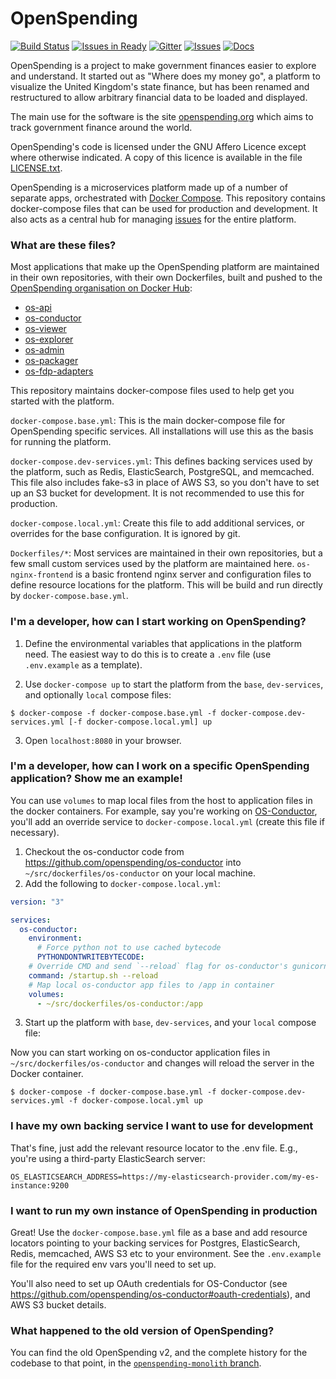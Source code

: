# OpenSpending

[![Build Status](https://travis-ci.org/openspending/openspending.svg?branch=master)](https://travis-ci.org/openspending/openspending)
[![Issues in Ready](https://badge.waffle.io/openspending/openspending.png?label=ready&title=Ready)](https://waffle.io/openspending/openspending)
[![Gitter](https://img.shields.io/gitter/room/openspending/chat.svg)](https://gitter.im/openspending/chat)
[![Issues](https://img.shields.io/badge/issue-tracker-orange.svg)](https://github.com/openspending/openspending/issues)
[![Docs](https://img.shields.io/badge/docs-latest-blue.svg)](http://docs.openspending.org/en/latest/developers/platform/)

OpenSpending is a project to make government finances easier to explore and understand. It started out as "Where does my money go", a platform to visualize the United Kingdom's state finance, but has been renamed and restructured to allow arbitrary financial data to be loaded and displayed. 

The main use for the software is the site [openspending.org](http://openspending.org) which aims to track government finance around the world.

OpenSpending's code is licensed under the GNU Affero Licence except where otherwise indicated. A copy of this licence is available in the file [LICENSE.txt](LICENSE.txt).

OpenSpending is a microservices platform made up of a number of separate apps, orchestrated with [Docker Compose](https://docs.docker.com/compose/). This repository contains docker-compose files that can be used for production and development. It also acts as a central hub for managing [issues](https://github.com/openspending/openspending/issues) for the entire platform.

### What are these files?

Most applications that make up the OpenSpending platform are maintained in their own repositories, with their own Dockerfiles, built and pushed to the [OpenSpending organisation on Docker Hub](https://hub.docker.com/r/openspending):

- [os-api](https://github.com/openspending/os-api)
- [os-conductor](https://github.com/openspending/os-conductor)
- [os-viewer](https://github.com/openspending/os-viewer)
- [os-explorer](https://github.com/openspending/os-explorer)
- [os-admin](https://github.com/openspending/os-admin)
- [os-packager](https://github.com/openspending/os-packager)
- [os-fdp-adapters](https://github.com/openspending/os-fdp-adapters)

This repository maintains docker-compose files used to help get you started with the platform.

`docker-compose.base.yml`: This is the main docker-compose file for OpenSpending specific services. All installations will use this as the basis for running the platform.

`docker-compose.dev-services.yml`: This defines backing services used by the platform, such as Redis, ElasticSearch, PostgreSQL, and memcached. This file also includes fake-s3 in place of AWS S3, so you don't have to set up an S3 bucket for development. It is not recommended to use this for production.

`docker-compose.local.yml`: Create this file to add additional services, or overrides for the base configuration. It is ignored by git.

`Dockerfiles/*`: Most services are maintained in their own repositories, but a few small custom services used by the platform are maintained here. `os-nginx-frontend` is a basic frontend nginx server and configuration files to define resource locations for the platform. This will be build and run directly by `docker-compose.base.yml`.

### I'm a developer, how can I start working on OpenSpending?

1. Define the environmental variables that applications in the platform need. The easiest way to do this is to create a `.env` file (use `.env.example` as a template).

2. Use `docker-compose up` to start the platform from the `base`, `dev-services`, and optionally `local` compose files:

`$ docker-compose -f docker-compose.base.yml -f docker-compose.dev-services.yml [-f docker-compose.local.yml] up`

3. Open `localhost:8080` in your browser.

### I'm a developer, how can I work on a specific OpenSpending application? Show me an example!

You can use `volumes` to map local files from the host to application files in the docker containers. For example, say you're working on [OS-Conductor](https://github.com/openspending/os-conductor), you'll add an override service to `docker-compose.local.yml` (create this file if necessary).

1. Checkout the os-conductor code from https://github.com/openspending/os-conductor into `~/src/dockerfiles/os-conductor` on your local machine.
2. Add the following to `docker-compose.local.yml`:

```yml
version: "3"

services:
  os-conductor:
    environment:
      # Force python not to use cached bytecode
      PYTHONDONTWRITEBYTECODE:
    # Override CMD and send `--reload` flag for os-conductor's gunicorn server
    command: /startup.sh --reload
    # Map local os-conductor app files to /app in container
    volumes:
      - ~/src/dockerfiles/os-conductor:/app
```

3. Start up the platform with `base`, `dev-services`, and your `local` compose file:

Now you can start working on os-conductor application files in `~/src/dockerfiles/os-conductor` and changes will reload the server in the Docker container.

`$ docker-compose -f docker-compose.base.yml -f docker-compose.dev-services.yml -f docker-compose.local.yml up`

### I have my own backing service I want to use for development

That's fine, just add the relevant resource locator to the .env file. E.g., you're using a third-party ElasticSearch server:

`OS_ELASTICSEARCH_ADDRESS=https://my-elasticsearch-provider.com/my-es-instance:9200`

### I want to run my own instance of OpenSpending in production

Great! Use the `docker-compose.base.yml` file as a base and add resource locators pointing to your backing services for Postgres, ElasticSearch, Redis, memcached, AWS S3 etc to your environment. See the `.env.example` file for the required env vars you'll need to set up.

You'll also need to set up OAuth credentials for OS-Conductor (see https://github.com/openspending/os-conductor#oauth-credentials), and AWS S3 bucket details.

### What happened to the old version of OpenSpending?

You can find the old OpenSpending v2, and the complete history for the codebase to that point, in the [`openspending-monolith` branch](https://github.com/openspending/openspending/tree/openspending-monolith).

